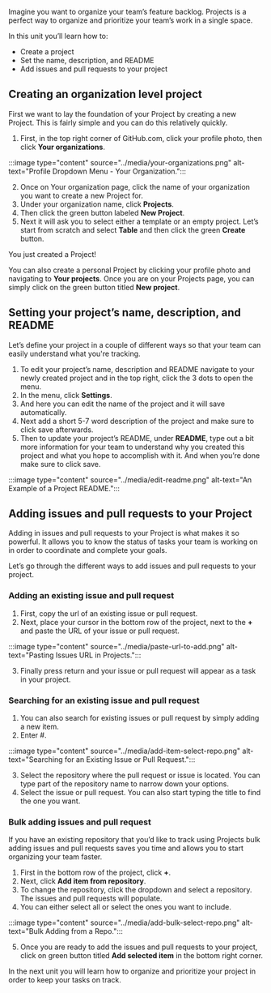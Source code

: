 Imagine you want to organize your team’s feature backlog. Projects is a perfect way to organize and prioritize your team’s work in a single space. 

In this unit you’ll learn how to:
- Create a project
- Set the name, description, and README
- Add issues and pull requests to your project

## Creating an organization level project

First we want to lay the foundation of your Project by creating a new Project. This is fairly simple and you can do this relatively quickly.

1. First, in the top right corner of GitHub.com, click your profile photo, then click **Your organizations**.

:::image type="content" source="../media/your-organizations.png" alt-text="Profile Dropdown Menu - Your Organization.":::

2. Once on Your organization page, click the name of your organization you want to create a new Project for.
3. Under your organization name, click **Projects**.
4. Then click the green button labeled **New Project**. 
5. Next it will ask you to select either a template or an empty project. Let’s start from scratch and select **Table** and then click the green **Create** button. 

You just created a Project! 

You can also create a personal Project by clicking your profile photo and navigating to **Your projects**. Once you are on your Projects page, you can simply click on the green button titled **New project**. 

## Setting your project’s name, description, and README

Let’s define your project in a couple of different ways so that your team can easily understand what you're tracking. 

1. To edit your project’s name, description and README navigate to your newly created project and in the top right, click the 3 dots to open the menu.
1. In the menu, click **Settings**.
1. And here you can edit the name of the project and it will save automatically.
1. Next add a short 5-7 word description of the project and make sure to click save afterwards. 
1. Then to update your project’s README, under **README**, type out a bit more information for your team to understand why you created this project and what you hope to accomplish with it. And when you’re done make sure to click save. 

:::image type="content" source="../media/edit-readme.png" alt-text="An Example of a Project README.":::


## Adding issues and pull requests to your Project

Adding in issues and pull requests to your Project is what makes it so powerful. It allows you to know the status of tasks your team is working on in order to coordinate and complete your goals. 

Let’s go through the different ways to add issues and pull requests to your project. 

### Adding an existing issue and pull request
1. First, copy the url of an existing issue or pull request. 
2. Next, place your cursor in the bottom row of the project, next to the **+** and paste the URL of your issue or pull request. 

:::image type="content" source="../media/paste-url-to-add.png" alt-text="Pasting Issues URL in Projects.":::

3. Finally press return and your issue or pull request will appear as a task in your project.

### Searching for an existing issue and pull request
1. You can also search for existing issues or pull request by simply adding a new item. 
2. Enter #.

:::image type="content" source="../media/add-item-select-repo.png" alt-text="Searching for an Existing Issue or Pull Request.":::

3. Select the repository where the pull request or issue is located. You can type part of the repository name to narrow down your options.
4. Select the issue or pull request. You can also start typing the title to find the one you want. 

### Bulk adding issues and pull request

If you have an existing repository that you’d like to track using Projects bulk adding issues and pull requests saves you time and allows you to start organizing your team faster. 

1. First in the bottom row of the project, click **+**. 
2. Next, click **Add item from repository**. 
3. To change the repository, click the dropdown and select a repository. The issues and pull requests will populate.
4. You can either select all or select the ones you want to include.

:::image type="content" source="../media/add-bulk-select-repo.png" alt-text="Bulk Adding from a Repo.":::

5. Once you are ready to add the issues and pull requests to your project, click on green button titled **Add selected item** in the bottom right corner. 

In the next unit you will learn how to organize and prioritize your project in order to keep your tasks on track.
